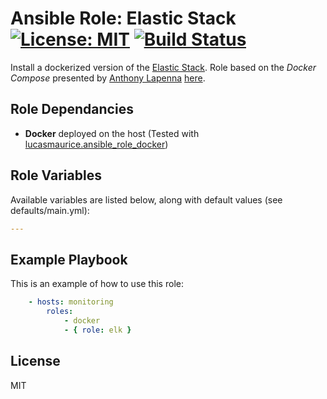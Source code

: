 # Ansible Role: Elastic Stack [![License: MIT](https://img.shields.io/badge/License-MIT-yellow.svg)](https://opensource.org/licenses/MIT) [![Build Status](https://travis-ci.org/lucasmaurice/ansible-role-elk.svg?branch=master)](https://travis-ci.org/lucasmaurice/ansible-role-elk)

Install a dockerized version of the [Elastic Stack](https://www.elastic.co/products/). Role based on the *Docker Compose* presented by [Anthony Lapenna](https://github.com/deviantony) [here](https://github.com/deviantony/docker-elk).

## Role Dependancies

- **Docker** deployed on the host (Tested with [lucasmaurice.ansible_role_docker](https://galaxy.ansible.com/lucasmaurice/ansible-role-docker/))

## Role Variables

Available variables are listed below, along with default values (see defaults/main.yml):

```yaml
---

```

## Example Playbook

This is an example of how to use this role:

```yaml
    - hosts: monitoring
        roles:
            - docker
            - { role: elk }
```

## License

MIT

